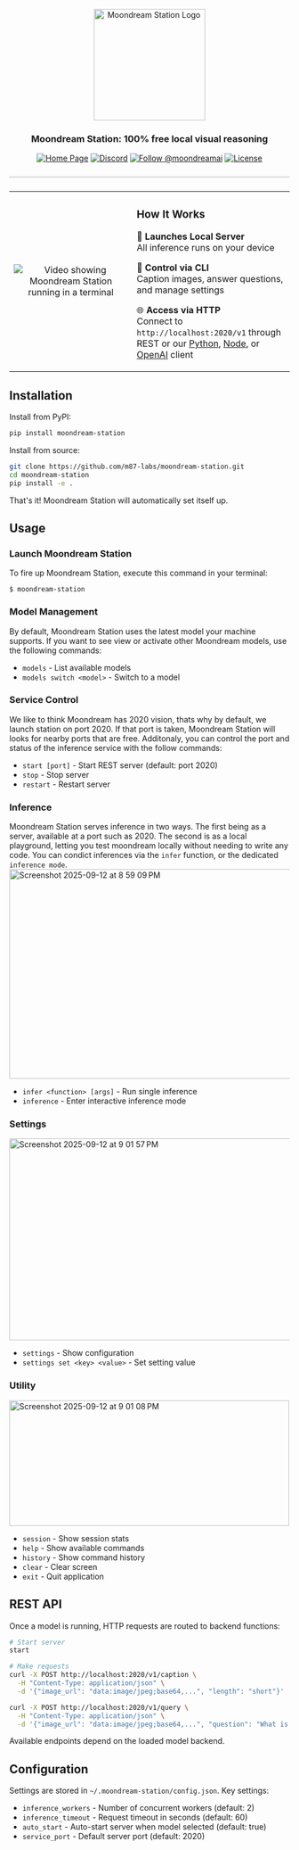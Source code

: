 <div>
   <p align="center">
   <img src="assets/md_logo_clean.png" alt="Moondream Station Logo" width="200"/>
   </p>

   <h3 align="center"><strong>Moondream Station: 100% free local visual reasoning</strong></h3>

   <p align="center">
      <a href="https://moondream.ai/station" target="_blank"><img src="https://img.shields.io/badge/Home-%F0%9F%8F%A0-blue?style=flat-square" alt="Home Page"></a>
      <a href="https://discord.gg/QTaWPdDZ" target="_blank"><img src="https://img.shields.io/badge/Discord-5865F2?logo=discord&logoColor=white&style=flat-square" alt="Discord"></a>
      <a href="https://x.com/moondreamai" target="_blank"><img src="https://img.shields.io/badge/follow-%40moondreamai-000000?style=flat-square&logo=x&logoColor=white" alt="Follow @moondreamai"></a>
      <a href="LICENSE" target="_blank"><img src="https://img.shields.io/badge/license-Apache%202.0-blue?style=flat-square" alt="License"></a>
   </p>
</div>

<hr style="height:3px;border:none;background:#e0e0e0;margin:24px 0;">

<table align="center">
<tr>
<td width="420" align="center" valign="middle">

<!-- Demo video -->
![Video showing Moondream Station running in a terminal](assets/md_station_demo.gif)

</td>
<td width="400" align="left" valign="middle">

### How It Works

🚀 **Launches Local Server**  
   All inference runs on your device

🔧 **Control via CLI**  
   Caption images, answer questions, and manage settings

🌐 **Access via HTTP**  
   Connect to `http://localhost:2020/v1` through REST or our [Python](https://pypi.org/project/moondream/), [Node](https://www.npmjs.com/package/moondream), or [OpenAI](https://github.com/openai/openai-python) client

</td>
</tr>
</table>

## Installation

Install from PyPI:
```bash
pip install moondream-station
```

Install from source:
```bash
git clone https://github.com/m87-labs/moondream-station.git
cd moondream-station
pip install -e .
```
That's it! Moondream Station will automatically set itself up.

## Usage

### Launch Moondream Station

To fire up Moondream Station, execute this command in your terminal:
```
$ moondream-station
```

### Model Management
By default, Moondream Station uses the latest model your machine supports. If you want to see view or activate other Moondream models, use the following commands:
- `models` - List available models
- `models switch <model>` - Switch to a model

### Service Control
We like to think Moondream has 2020 vision, thats why by default, we launch station on port 2020. If that port is taken, Moondream Station will looks for nearby ports that are free. Additonaly, you can control the port and status of the inference service with the follow commands:
- `start [port]` - Start REST server (default: port 2020)
- `stop` - Stop server
- `restart` - Restart server

### Inference
Moondream Station serves inference in two ways. The first being as a server, available at a port such as 2020. The second is as a local playground, letting you test moondream locally without needing to write any code. You can condict inferences via the `infer` function, or the dedicated `inference mode`.
<img width="522" height="376" alt="Screenshot 2025-09-12 at 8 59 09 PM" src="https://github.com/user-attachments/assets/855d10b6-fb95-4731-9fbd-ce7cc46e78a3" />

- `infer <function> [args]` - Run single inference
- `inference` - Enter interactive inference mode

### Settings
<img width="516" height="362" alt="Screenshot 2025-09-12 at 9 01 57 PM" src="https://github.com/user-attachments/assets/696189b2-b8cc-4785-88a2-cb11f805668f" />

- `settings` - Show configuration
- `settings set <key> <value>` - Set setting value

### Utility
<img width="503" height="225" alt="Screenshot 2025-09-12 at 9 01 08 PM" src="https://github.com/user-attachments/assets/486780e1-08c6-46d4-bebb-77aadd1ca73b" />

- `session` - Show session stats
- `help` - Show available commands
- `history` - Show command history
- `clear` - Clear screen
- `exit` - Quit application

## REST API

Once a model is running, HTTP requests are routed to backend functions:

```bash
# Start server
start

# Make requests
curl -X POST http://localhost:2020/v1/caption \
  -H "Content-Type: application/json" \
  -d '{"image_url": "data:image/jpeg;base64,...", "length": "short"}'

curl -X POST http://localhost:2020/v1/query \
  -H "Content-Type: application/json" \
  -d '{"image_url": "data:image/jpeg;base64,...", "question": "What is this?"}'
```

Available endpoints depend on the loaded model backend.

## Configuration

Settings are stored in `~/.moondream-station/config.json`. Key settings:

- `inference_workers` - Number of concurrent workers (default: 2)
- `inference_timeout` - Request timeout in seconds (default: 60)
- `auto_start` - Auto-start server when model selected (default: true)
- `service_port` - Default server port (default: 2020)
